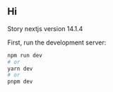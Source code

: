 ## Hi

Story nextjs version 14.1.4


First, run the development server:

```bash
npm run dev
# or
yarn dev
# or
pnpm dev
```



